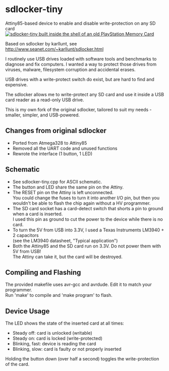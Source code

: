 sdlocker-tiny
=============

Attiny85-based device to enable and disable write-protection on any SD card  
[![sdlocker-tiny built inside the shell of an old PlayStation Memory Card](https://raw2.github.com/Nephiel/sdlocker-tiny/gh-pages/img/sdlocker-tiny-sm.jpg)](https://github.com/Nephiel/sdlocker-tiny/blob/gh-pages/img/sdlocker-tiny.jpg)

Based on sdlocker by karllunt, see http://www.seanet.com/~karllunt/sdlocker.html


I routinely use USB drives loaded with software tools and benchmarks to diagnose and fix computers. I wanted a way to protect those drives from viruses, malware, filesystem corruption and accidental erases.

USB drives with a write-protect switch do exist, but are hard to find and expensive.

The sdlocker allows me to write-protect any SD card and use it inside a USB card reader as a read-only USB drive.

This is my own fork of the original sdlocker, tailored to suit my needs - smaller, simpler, and USB-powered.


Changes from original sdlocker
------------------------------

- Ported from Atmega328 to Attiny85
- Removed all the UART code and unused functions
- Rewrote the interface (1 button, 1 LED)


Schematic
---------

- See sdlocker-tiny.cpp for ASCII schematic.
- The button and LED share the same pin on the Attiny.
- The RESET pin on the Attiny is left unconnected.  
  You could change the fuses to turn it into another I/O pin, but then you wouldn't be able to flash the chip again without a HV programmer.
- The SD card socket has a card-detect switch that shorts a pin to ground when a card is inserted.  
  I used this pin as ground to cut the power to the device while there is no card.
- To turn the 5V from USB into 3.3V, I used a Texas Instruments LM3940 + 2 capacitors  
  (see the LM3940 datasheet, "Typical application")
- Both the Attiny85 and the SD card run on 3.3V. Do not power them with 5V from USB!  
  The Attiny can take it, but the card will be destroyed.


Compiling and Flashing
----------------------

The provided makefile uses avr-gcc and avrdude. Edit it to match your programmer.  
Run 'make' to compile and 'make program' to flash.


Device Usage
------------

The LED shows the state of the inserted card at all times:
- Steady off: card is unlocked (writable)
- Steady on: card is locked (write-protected)
- Blinking, fast: device is reading the card
- Blinking, slow: card is faulty or not properly inserted

Holding the button down (over half a second) toggles the write-protection of the card.

